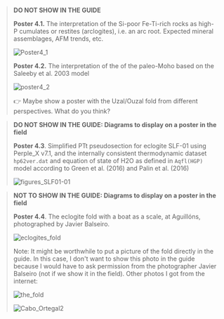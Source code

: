 > **DO NOT SHOW IN THE GUIDE**
>
> **Poster 4.1.** The interpretation of the Si-poor Fe-Ti-rich rocks as high-P cumulates or restites (arclogites), i.e. an arc root. Expected mineral assemblages, AFM trends, etc.
>
> ![Poster4_1](C:\Users\Marco\_Documentos_\LHERZOLITE2024\field_guide\img\Poster4_1.png)
>
> **Poster 4.2.** The interpretation of the of the paleo-Moho based on the Saleeby et al. 2003 model
>
> ![poster4_2](C:\Users\Marco\_Documentos_\LHERZOLITE2024\field_guide\figs\poster4_2.png)
>
> 👉 Maybe show a poster with the Uzal/Ouzal fold from different perspectives. What do you think?

> **DO NOT SHOW IN THE GUIDE: Diagrams to display on a poster in the field**
>
> **Poster 4.3**. Simplified PTt pseudosection for eclogite SLF-01 using Perple_X v7.1, and the internally consistent thermodynamic dataset ``hp62ver.dat`` and equation of state of H2O as defined in ``Aqfl(HGP)`` model according to Green et al. (2016) and Palin et al. (2016)
>
> ![figures_SLF01-01](C:\Users\Marco\_Documentos_\project_OUTCROP\RESEARCH\mod_Perple_X\perple_X\01_Eclogites\SLF01_B2009\figures_SLF01-01.png)

> **NOT TO SHOW IN THE GUIDE: Diagrams to display on a poster in the field**
>
> **Poster 4.4**. The eclogite fold with a boat as a scale, at Aguillóns, photographed by Javier Balseiro.
>
> ![eclogites_fold](C:\Users\Marco\_Documentos_\project_OUTCROP\RESEARCH\images\eclogites_fold.jpg)
>
> Note: It might be worthwhile to put a picture of the fold directly in the guide. In this case, I don't want to show this photo in the guide because I would have to ask permission from the photographer Javier Balseiro (not if we show it in the field). Other photos I got from the internet:
>
> ![the_fold](C:\Users\Marco\_Documentos_\project_OUTCROP\RESEARCH\images\the_fold.jpg)
>
> ![Cabo_Ortegal2](C:\Users\Marco\_Documentos_\project_OUTCROP\RESEARCH\images\Cabo_Ortegal2.png)